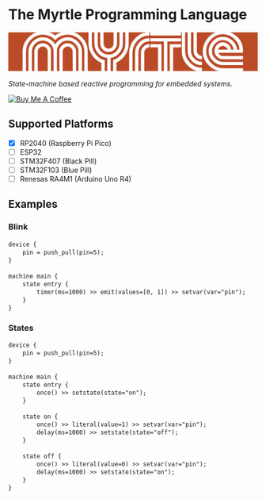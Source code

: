 # The Myrtle Programming Language

![Logo](./assets/img/logo.png)

*State-machine based reactive programming for embedded systems.*

<a href="https://www.buymeacoffee.com/aossola" target="_blank"><img src="https://cdn.buymeacoffee.com/buttons/default-orange.png" alt="Buy Me A Coffee" height="41" width="174"></a>

## Supported Platforms

- [X] RP2040 (Raspberry Pi Pico)
- [ ] ESP32
- [ ] STM32F407 (Black Pill)
- [ ] STM32F103 (Blue Pill)
- [ ] Renesas RA4M1 (Arduino Uno R4)

## Examples

### Blink

```
device {
    pin = push_pull(pin=5);
}

machine main {
    state entry {
        timer(ms=1000) >> emit(values=[0, 1]) >> setvar(var="pin");
    }
}
```

### States

```
device {
    pin = push_pull(pin=5);
}

machine main {
    state entry {
        once() >> setstate(state="on");
    }

    state on {
        once() >> literal(value=1) >> setvar(var="pin");
        delay(ms=1000) >> setstate(state="off");
    }

    state off {
        once() >> literal(value=0) >> setvar(var="pin");
        delay(ms=1000) >> setstate(state="on");
    }
}
```
